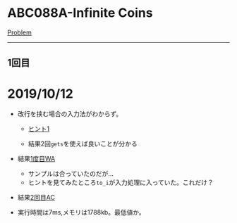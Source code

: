 # ABC088A-Infinite Coins

[Problem](https://atcoder.jp/contests/abc088/tasks/abc088_a)

---
## 1回目

# 2019/10/12

* 改行を挟む場合の入力法がわからず。
    * [ヒント1](https://atcoder.jp/contests/abc088/tasks/abc088_a)
    
    * 結果2回`gets`を使えば良いことが分かる

* 結果[1度目WA](https://atcoder.jp/contests/abc088/submissions/7945179)
    * サンプルは合っていたのだが…
    * ヒントを見てみたところ`to_i`が入力処理に入っていた。これだけ？
* 結果[2回目AC](https://atcoder.jp/contests/abc088/submissions/7945212)

* 実行時間は7ms,メモリは1788kb。最低値か。

